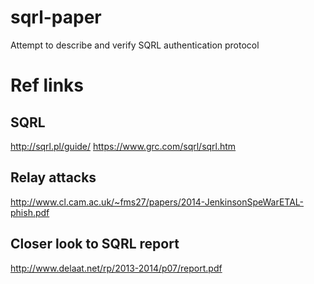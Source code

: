 # sqrl-paper
Attempt to describe and verify SQRL authentication protocol


# Ref links

## SQRL
http://sqrl.pl/guide/
https://www.grc.com/sqrl/sqrl.htm

## Relay attacks
http://www.cl.cam.ac.uk/~fms27/papers/2014-JenkinsonSpeWarETAL-phish.pdf

## Closer look to SQRL report
http://www.delaat.net/rp/2013-2014/p07/report.pdf


